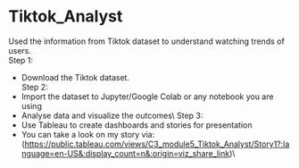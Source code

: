 # Tiktok_Analyst
Used the information from Tiktok dataset to understand watching trends of users.\
Step 1:
- Download the Tiktok dataset.\
Step 2:
- Import the dataset to Jupyter/Google Colab or any notebook you are using
- Analyse data and visualize the outcomes\\
Step 3:
- Use Tableau to create dashboards and stories for presentation
- You can take a look on my story via: (https://public.tableau.com/views/C3_module5_Tiktok_Analyst/Story1?:language=en-US&:display_count=n&:origin=viz_share_link)\
